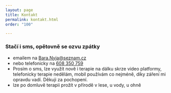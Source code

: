```yaml
---
layout: page
title: Kontakt
permalink: kontakt.html
order: "100"

---
```

### Stačí i sms, opětovně se ozvu zpátky

* emailem na <a href="mailto:Bara.Nyja@seznam.cz"> Bara.Nyja@seznam.cz </a>
* nebo telefonicky na <a href="tel:+420608350759"> 608 350 759 </a>
* Prosím o sms, lze využít nově i terapie na dálku skrze video platformy, telefonicky terapie nedělám, mobil používám co nejméně, díky záření mi opravdu vadí. Děkuji za pochopení.
* lze po domluvě terapii prožít v přírodě v lese, u vody, u ohně